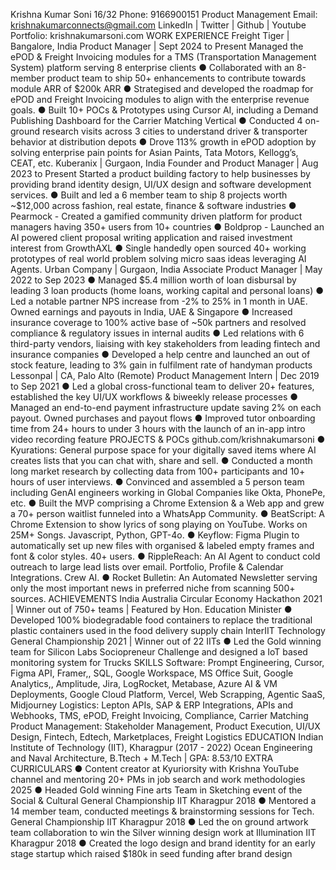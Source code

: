 Krishna Kumar Soni 16/32 Phone: 9166900151
Product Management Email: krishnakumarconnects@gmail.com
LinkedIn | Twitter | Github | Youtube Portfolio: krishnakumarsoni.com
WORK EXPERIENCE
Freight Tiger | Bangalore, India
Product Manager | Sept 2024 to Present
Managed the ePOD & Freight Invoicing modules for a TMS (Transportation Management System) platform serving 8 enterprise clients
● Collaborated with an 8-member product team to ship 50+ enhancements to contribute towards module ARR of $200k ARR
● Strategised and developed the roadmap for ePOD and Freight Invoicing modules to align with the enterprise revenue goals.
● Built 10+ POCs & Prototypes using Cursor AI, including a Demand Publishing Dashboard for the Carrier Matching Vertical
● Conducted 4 on-ground research visits across 3 cities to understand driver & transporter behavior at distribution depots
● Drove 113% growth in ePOD adoption by solving enterprise pain points for Asian Paints, Tata Motors, Kellogg’s, CEAT, etc.
Kuberanix | Gurgaon, India
Founder and Product Manager | Aug 2023 to Present
Started a product building factory to help businesses by providing brand identity design, UI/UX design and software development services.
● Built and led a 6 member team to ship 8 projects worth ~$12,000 across fashion, real estate, finance & software industries
● Pearmock - Created a gamified community driven platform for product managers having 350+ users from 10+ countries
● Boldprop - Launched an AI powered client proposal writing application and raised investment interest from GrowthAXL
● Single handedly open sourced 40+ working prototypes of real world problem solving micro saas ideas leveraging AI Agents.
Urban Company | Gurgaon, India
Associate Product Manager | May 2022 to Sep 2023
● Managed $5.4 million worth of loan disbursal by leading 3 loan products (home loans, working capital and personal loans)
● Led a notable partner NPS increase from -2% to 25% in 1 month in UAE. Owned earnings and payouts in India, UAE & Singapore
● Increased insurance coverage to 100% active base of ~50k partners and resolved compliance & regulatory issues in internal audits
● Led relations with 6 third-party vendors, liaising with key stakeholders from leading fintech and insurance companies
● Developed a help centre and launched an out of stock feature, leading to 3% gain in fulfilment rate of handyman products
Lessonpal | CA, Palo Alto (Remote)
Product Management Intern | Dec 2019 to Sep 2021
● Led a global cross-functional team to deliver 20+ features, established the key UI/UX workflows & biweekly release processes
● Managed an end-to-end payment infrastructure update saving 2% on each payout. Owned purchases and payout flows
● Improved tutor onboarding time from 24+ hours to under 3 hours with the launch of an in-app intro video recording feature
PROJECTS & POCs github.com/krishnakumarsoni
● Kyurations: General purpose space for your digitally saved items where AI creates lists that you can chat with, share and sell.
● Conducted a month long market research by collecting data from 100+ participants and 10+ hours of user interviews.
● Convinced and assembled a 5 person team including GenAI engineers working in Global Companies like Okta, PhonePe, etc.
● Built the MVP comprising a Chrome Extension & a Web app and grew a 70+ person waitlist funneled into a WhatsApp Community.
● BeatScript: A Chrome Extension to show lyrics of song playing on YouTube. Works on 25M+ Songs. Javascript, Python, GPT-4o.
● Keyflow: Figma Plugin to automatically set up new files with organised & labeled empty frames and font & color styles. 40+ users.
● RippleReach: An AI Agent to conduct cold outreach to large lead lists over email. Portfolio, Profile & Calendar Integrations. Crew AI.
● Rocket Bulletin: An Automated Newsletter serving only the most important news in preferred niche from scanning 500+ sources.
ACHIEVEMENTS
India Australia Circular Economy Hackathon 2021 | Winner out of 750+ teams | Featured by Hon. Education Minister
● Developed 100% biodegradable food containers to replace the traditional plastic containers used in the food delivery supply chain
InterIIT Technology General Championship 2021 | Winner out of 22 IITs
● Led the Gold winning team for Silicon Labs Sociopreneur Challenge and designed a IoT based monitoring system for Trucks
SKILLS
Software: Prompt Engineering, Cursor, Figma API, Framer,, SQL, Google Workspace, MS Office Suit, Google Analytics,, Amplitude, Jira,
LogRocket, Metabase, Azure AI & VM Deployments, Google Cloud Platform, Vercel, Web Scrapping, Agentic SaaS, Midjourney
Logistics: Lepton APIs, SAP & ERP Integrations, APIs and Webhooks, TMS, ePOD, Freight Invoicing, Compliance, Carrier Matching
Product Management: Stakeholder Management, Product Execution, UI/UX Design, Fintech, Edtech, Marketplaces, Freight Logistics
EDUCATION
Indian Institute of Technology (IIT), Kharagpur (2017 - 2022)
Ocean Engineering and Naval Architecture, B.Ttech + M.Tech | GPA: 8.53/10
EXTRA CURRICULARS
● Content creator at Kyuriorsity with Krishna YouTube channel and mentoring 20+ PMs in job search and work methodologies 2025
● Headed Gold winning Fine arts Team in Sketching event of the Social & Cultural General Championship IIT Kharagpur 2018
● Mentored a 14 member team, conducted meetings & brainstorming sessions for Tech. General Championship IIT Kharagpur 2018
● Led the on ground artwork team collaboration to win the Silver winning design work at Illumination IIT Kharagpur 2018
● Created the logo design and brand identity for an early stage startup which raised $180k in seed funding after brand design